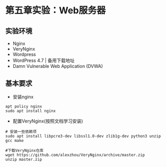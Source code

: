 # 第五章实验：Web服务器

## 实验环境
- Nginx
- VeryNginx
- Wordpress
- WordPress 4.7 | 备用下载地址
- Damn Vulnerable Web Application (DVWA)

## 基本要求
- 安装nginx
```
apt policy nginx
sudo apt install nginx
```
- 配置VeryNginx(按照文档学习安装)
```
# 安装一些依赖项
sudo apt install libpcre3-dev libssl1.0-dev zlib1g-dev python3 unzip gcc make

#下载VeryNginx仓库
wget https://github.com/alexzhou/VeryNginx/archive/master.zip 
unzip master.zip